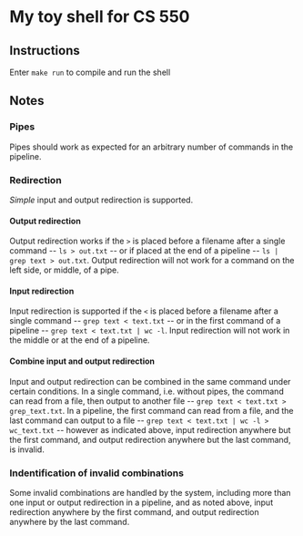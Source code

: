 # My toy shell for CS 550

## Instructions
Enter `make run` to compile and run the shell

## Notes
### Pipes
Pipes should work as expected for an arbitrary number of commands in the pipeline. 

### Redirection
*Simple* input and output redirection is supported.

#### Output redirection
Output redirection works if the `>` is placed before a filename after a single command -- `ls > out.txt` -- or if placed at the end of a pipeline -- `ls | grep text > out.txt`. Output redirection will not work for a command on the left side, or middle, of a pipe.

#### Input redirection
Input redirection is supported if the `<` is placed before a filename after a single command -- `grep text < text.txt` -- or in the first command of a pipeline -- `grep text < text.txt | wc -l`. Input redirection will not work in the middle or at the end of a pipeline. 

#### Combine input and output redirection
Input and output redirection can be combined in the same command under certain conditions. In a single command, i.e. without pipes, the command can read from a file, then output to another file -- `grep text < text.txt > grep_text.txt`. In a pipeline, the first command can read from a file, and the last command can output to a file -- `grep text < text.txt | wc -l > wc_text.txt` -- however as indicated above, input redirection anywhere but the first command, and output redirection anywhere but the last command, is invalid.

### Indentification of invalid combinations
Some invalid combinations are handled by the system, including more than one input or output redirection in a pipeline, and as noted above, input redirection anywhere by the first command, and output redirection anywhere by the last command.
